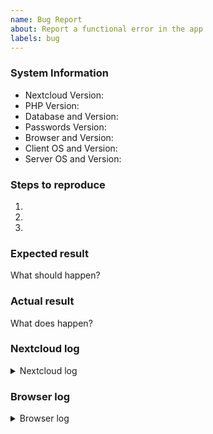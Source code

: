 ```yaml
---
name: Bug Report
about: Report a functional error in the app
labels: bug
---
```


<!--
 * Remember not to include personal data as this is public.
-->


### System Information
- Nextcloud Version:
- PHP Version:
- Database and Version:
- Passwords Version:
- Browser and Version:
- Client OS and Version:
- Server OS and Version:

### Steps to reproduce
1. <!-- Describe PRECISELY and DETAILED how to reproduce the bug -->
2. <!-- Provide sample data if needed -->
3. <!-- Include relevant user settings and app settings if not standard -->

### Expected result
What should happen?

### Actual result
What does happen?

### Nextcloud log
<details>
<summary>Nextcloud log</summary>

```
 - Open the Nextcloud admin settings
 - Open the "Log" section
 - Click the "Copy" icon, then Copy Raw
```
</details>

### Browser log
<details>
<summary>Browser log</summary>

```
Press F12, copy the content of the console tab
```
</details>
